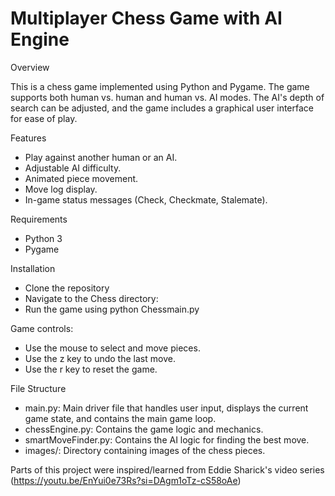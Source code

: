 # Multiplayer Chess Game with AI Engine

Overview

This is a chess game implemented using Python and Pygame. The game supports both human vs. human and human vs. AI modes. The AI's depth of search can be adjusted, and the game includes a graphical user interface for ease of play.

Features
- Play against another human or an AI.
- Adjustable AI difficulty.
- Animated piece movement.
- Move log display.
- In-game status messages (Check, Checkmate, Stalemate).

Requirements
- Python 3
- Pygame

Installation
- Clone the repository
- Navigate to the Chess directory:
- Run the game using python Chessmain.py

Game controls:
- Use the mouse to select and move pieces.
- Use the z key to undo the last move.
- Use the r key to reset the game.

File Structure
- main.py: Main driver file that handles user input, displays the current game state, and contains the main game loop.
- chessEngine.py: Contains the game logic and mechanics.
- smartMoveFinder.py: Contains the AI logic for finding the best move.
- images/: Directory containing images of the chess pieces.

Parts of this project were inspired/learned from Eddie Sharick's video series (https://youtu.be/EnYui0e73Rs?si=DAgm1oTz-cS58oAe)